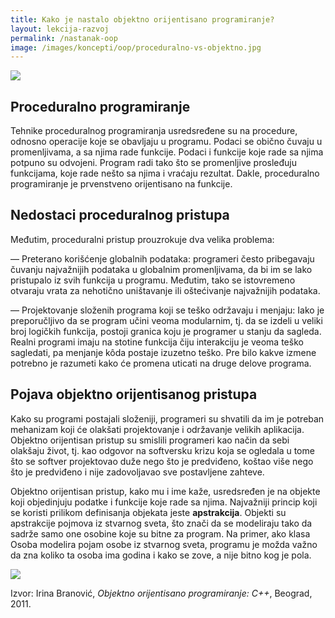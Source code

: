 ```yaml
---
title: Kako je nastalo objektno orijentisano programiranje?
layout: lekcija-razvoj
permalink: /nastanak-oop
image: /images/koncepti/oop/proceduralno-vs-objektno.jpg
---
```


![]({{page.image}})

## Proceduralno programiranje

Tehnike proceduralnog programiranja usredsređene su na procedure, odnosno operacije koje se obavljaju u programu. Podaci se obično čuvaju u promenljivama, a sa njima rade funkcije. Podaci i funkcije koje rade sa njima potpuno su odvojeni. Program radi tako što se promenljive prosleđuju funkcijama, koje rade nešto sa njima i vraćaju rezultat. Dakle, proceduralno programiranje je prvenstveno orijentisano na funkcije.

## Nedostaci proceduralnog pristupa

Međutim, proceduralni pristup prouzrokuje dva velika problema:

— Preterano korišćenje globalnih podataka: programeri često pribegavaju čuvanju najvažnijih podataka u globalnim promenljivama, da bi im se lako pristupalo iz svih funkcija u programu. Međutim, tako se istovremeno otvaraju vrata za nehotično uništavanje ili oštećivanje najvažnijih podataka.

— Projektovanje složenih programa koji se teško održavaju i menjaju: Iako je preporučljivo da se program učini veoma modularnim, tj. da se izdeli u veliki broj logičkih funkcija, postoji granica koju je programer u stanju da sagleda. Realni programi imaju na stotine funkcija čiju interakciju je veoma teško sagledati, pa menjanje kôda postaje izuzetno teško. Pre bilo kakve izmene potrebno je razumeti kako će promena uticati na druge delove programa.

## Pojava objektno orijentisanog pristupa

Kako su programi postajali složeniji, programeri su shvatili da im je potreban mehanizam koji će olakšati projektovanje i održavanje velikih aplikacija. Objektno orijentisan pristup su smislili programeri kao način da sebi olakšaju život, tj. kao odgovor na softversku krizu koja se ogledala u tome što se softver projektovao duže nego što je predviđeno, koštao više nego što je predviđeno i nije zadovoljavao sve postavljene zahteve.

Objektno orijentisan pristup, kako mu i ime kaže, usredsređen je na objekte koji objedinjuju podatke i funkcije koje rade sa njima. Najvažniji princip koji se koristi prilikom definisanja objekata jeste **apstrakcija**. Objekti su apstrakcije pojmova iz stvarnog sveta, što znači da se modeliraju tako da sadrže samo one osobine koje su bitne za program. Na primer, ako klasa Osoba modelira pojam osobe iz stvarnog sveta, programu je možda važno da zna koliko ta osoba ima godina i kako se zove, a nije bitno kog je pola.

![](http://1.bp.blogspot.com/-NR_6rmPOp9A/Uo2W4qIGaTI/AAAAAAAAAyU/6pImo9LX9MA/s1600/DATA+MANAGEMENT+IN+PROCEDURAL+AND+OBJECT+ORIENTED+MODELS.png)


Izvor: Irina Branović, *Objektno orijentisano programiranje: C++*, Beograd, 2011.
